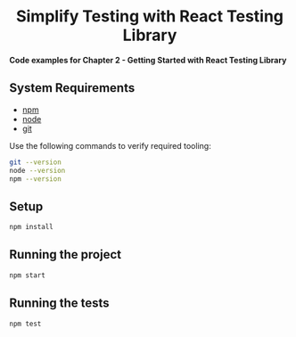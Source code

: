 <div>
  <h1 align="center">Simplify Testing with React Testing Library
  </h1>
  <strong>Code examples for Chapter 2 - Getting Started with React Testing Library</strong>
</div>

## System Requirements

- [npm](https://www.npmjs.com/)
- [node](https://nodejs.org)
- [git](https://git-scm.com/)

Use the following commands to verify required tooling:

```bash
git --version
node --version
npm --version
```

## Setup

```bash
npm install
```

## Running the project

```bash
npm start
```

## Running the tests

```bash
npm test
```
